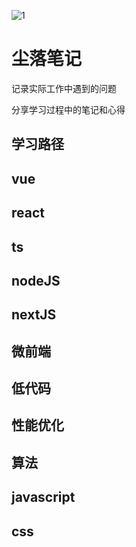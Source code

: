 
![1](https://github.com/mrcluo/notes/assets/40492120/6dbbf55e-0286-42b6-8ef5-3b29e251cdfa)

# 尘落笔记

记录实际工作中遇到的问题

分享学习过程中的笔记和心得

## 学习路径

## vue
 
## react

## ts

## nodeJS

## nextJS

## 微前端

## 低代码

## 性能优化

## 算法

## javascript

## css

